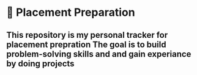 # 🚀 Placement Preparation

This repository is my personal tracker for placement prepration
The goal is to **build problem-solving skills** and **and gain experiance by doing projects**
---
